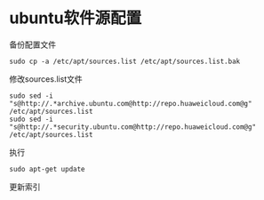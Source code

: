 # ubuntu软件源配置

备份配置文件
```
sudo cp -a /etc/apt/sources.list /etc/apt/sources.list.bak
```

修改sources.list文件
```
sudo sed -i "s@http://.*archive.ubuntu.com@http://repo.huaweicloud.com@g" /etc/apt/sources.list
sudo sed -i "s@http://.*security.ubuntu.com@http://repo.huaweicloud.com@g" /etc/apt/sources.list
```

执行
```
sudo apt-get update
```
更新索引
